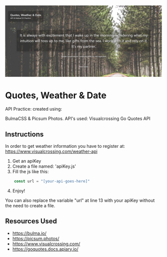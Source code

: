 ![Alt text](quotes.png?raw=true "Quotes, Weather & Date")

# Quotes, Weather & Date

API Practice: created using:

BulmaCSS & Picsum Photos.
API's used:
Visualcrossing
Go Quotes API

## Instructions

In order to get weather information you have to register at: https://www.visualcrossing.com/weather-api

1. Get an apiKey
2. Create a file named: 'apiKey.js'
3. Fill the js like this:

```javascript
    const url = "[your-api-goes-here]"
```

4. Enjoy!

You can also replace the variable "url" at line 13 with your apiKey without the need to create a file.

## Resources Used

* https://bulma.io/
* https://picsum.photos/
* https://www.visualcrossing.com/
* https://goquotes.docs.apiary.io/
